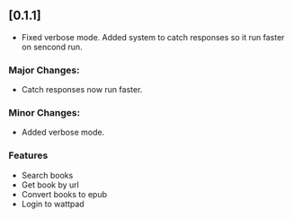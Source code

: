 ## [0.1.1]
* Fixed verbose mode. Added system to catch responses so it run faster on sencond run.
### Major Changes:
- Catch responses now run faster.
### Minor Changes:
- Added verbose mode.

### Features
- Search books
- Get book by url
- Convert books to epub
- Login to wattpad
